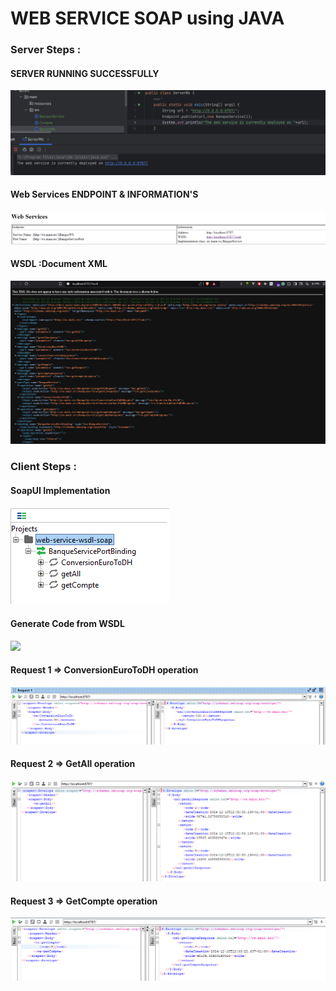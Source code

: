 <h1>WEB SERVICE SOAP using JAVA</h1>

<h3>Server Steps :</h3>

<h4>SERVER RUNNING SUCCESSFULLY</h4>
<img src="captures/1.png">

<h4>Web Services ENDPOINT  & INFORMATION'S</h4>
<img src="captures/2.png">

<h4>WSDL :Document XML</h4>
<img src="captures/3.png">

<h3>Client Steps :</h3>

<h4>SoapUI Implementation</h4>
<img src="captures/4.png">

<h4>Generate Code from WSDL</h4>
<img src="captures/g-java-from-wsdl.png">

<h4>Request 1 => ConversionEuroToDH operation</h4>
<img src="captures/req1.png">

<h4>Request 2 => GetAll operation</h4>
<img src="captures/req2.png">

<h4>Request 3 => GetCompte operation</h4>
<img src="captures/req3.png">